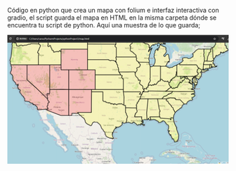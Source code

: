 Código en python que crea un mapa con folium e interfaz interactiva con gradio, el script guarda el mapa en HTML en la misma carpeta dónde se encuentra tu script de python. 
Aquí una muestra de lo que guarda; 

![](https://github.com/davidruizduarte/MexicosTerritorialLost/blob/main/sin%20texas.png
)



